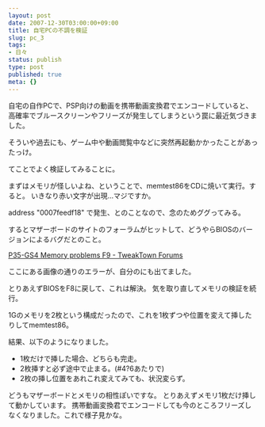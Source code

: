 ```yaml
---
layout: post
date: 2007-12-30T03:00:00+09:00
title: 自宅PCの不調を検証
slug: pc_3
tags:
- 日々
status: publish
type: post
published: true
meta: {}
---
```

自宅の自作PCで、PSP向けの動画を携帯動画変換君でエンコードしていると、高確率でブルースクリーンやフリーズが発生してしまうという罠に最近気づきました。

そういや過去にも、ゲーム中や動画閲覧中などに突然再起動かかったことがあったっけ。

てことでよく検証してみることに。

まずはメモリが怪しいよね、ということで、memtest86をCDに焼いて実行。すると。
いきなり赤い文字が出現…マジですか。

address "0007feedf18" で発生、とのことなので、念のためググってみる。

するとマザーボードのサイトのフォーラムがヒットして、どうやらBIOSのバージョンによるバグだとのこと。

<a href="http://forums.tweaktown.com/showthread.php?t=25765">P35-GS4 Memory problems F9 - TweakTown Forums</a>

ここにある画像の通りのエラーが、自分のにも出てました。

とりあえずBIOSをF8に戻して、これは解決。
気を取り直してメモリの検証を続行。

1Gのメモリを2枚という構成だったので、これを1枚ずつや位置を変えて挿したりしてmemtest86。

結果、以下のようになりました。

- 1枚だけで挿した場合、どちらも完走。
- 2枚挿すと必ず途中で止まる。(#4?6あたりで)
- 2枚の挿し位置をあれこれ変えてみても、状況変らず。

どうもマザーボードとメモリの相性ぽいですな。
とりあえずメモリ1枚だけ挿して動かしています。
携帯動画変換君でエンコードしても今のところフリーズしなくなりました。これで様子見かな。
